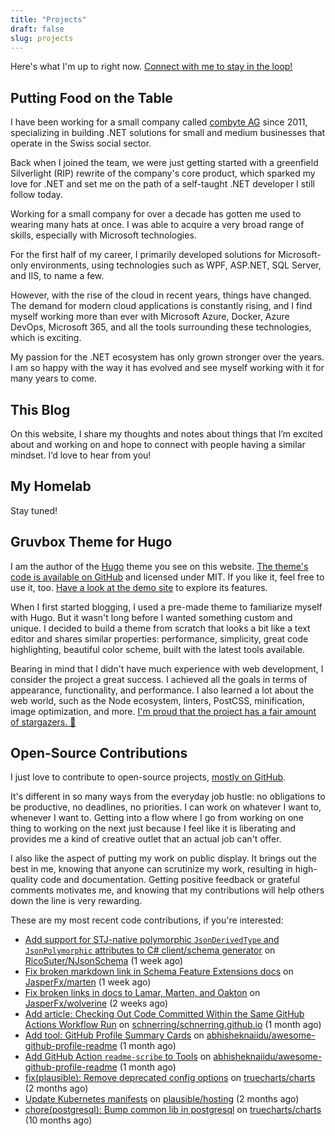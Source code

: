 ```yaml
---
title: "Projects"
draft: false
slug: projects
---
```


Here's what I'm up to right now.
[Connect with me to stay in the loop!](/about#get-in-touch)

## Putting Food on the Table

I have been working for a small company called [combyte AG](https://combyte.ch)
since 2011, specializing in building .NET solutions for small and medium
businesses that operate in the Swiss social sector.

Back when I joined the team, we were just getting started with a greenfield
Silverlight (RIP) rewrite of the company's core product, which sparked my love
for .NET and set me on the path of a self-taught .NET developer I still follow
today.

Working for a small company for over a decade has gotten me used to wearing many
hats at once. I was able to acquire a very broad range of skills, especially
with Microsoft technologies.

For the first half of my career, I primarily developed solutions for
Microsoft-only environments, using technologies such as WPF, ASP.NET, SQL
Server, and IIS, to name a few.

However, with the rise of the cloud in recent years, things have changed. The
demand for modern cloud applications is constantly rising, and I find myself
working more than ever with Microsoft Azure, Docker, Azure DevOps, Microsoft
365, and all the tools surrounding these technologies, which is exciting.

My passion for the .NET ecosystem has only grown stronger over the years. I am
so happy with the way it has evolved and see myself working with it for many
years to come.

## This Blog

On this website, I share my thoughts and notes about things that I’m excited
about and working on and hope to connect with people having a similar mindset.
I’d love to hear from you!

## My Homelab

Stay tuned!

## Gruvbox Theme for Hugo

I am the author of the [Hugo](https://gohugo.io) theme you see on this website.
[The theme's code is available on GitHub](https://github.com/schnerring/hugo-theme-gruvbox)
and licensed under MIT. If you like it, feel free to use it, too.
[Have a look at the demo site](https://hugo-theme-gruvbox.schnerring.net) to
explore its features.

When I first started blogging, I used a pre-made theme to familiarize myself
with Hugo. But it wasn't long before I wanted something custom and unique. I
decided to build a theme from scratch that looks a bit like a text editor and
shares similar properties: performance, simplicity, great code highlighting,
beautiful color scheme, built with the latest tools available.

Bearing in mind that I didn't have much experience with web development, I
consider the project a great success. I achieved all the goals in terms of
appearance, functionality, and performance. I also learned a lot about the web
world, such as the Node ecosystem, linters, PostCSS, minification, image
optimization, and more.
[I'm proud that the project has a fair amount of stargazers. 🤩](https://github.com/schnerring/hugo-theme-gruvbox/stargazers)

## Open-Source Contributions

I just love to contribute to open-source projects,
[mostly on GitHub](https://github.com/schnerring/).

It's different in so many ways from the everyday job hustle: no obligations to
be productive, no deadlines, no priorities. I can work on whatever I want to,
whenever I want to. Getting into a flow where I go from working on one thing to
working on the next just because I feel like it is liberating and provides me a
kind of creative outlet that an actual job can't offer.

I also like the aspect of putting my work on public display. It brings out the
best in me, knowing that anyone can scrutinize my work, resulting in
high-quality code and documentation. Getting positive feedback or grateful
comments motivates me, and knowing that my contributions will help others down
the line is very rewarding.

These are my most recent code contributions, if you're interested:





- [Add support for STJ-native polymorphic `JsonDerivedType` and `JsonPolymorphic` attributes to C# client/schema generator](https://github.com/RicoSuter/NJsonSchema/pull/1595) on [RicoSuter/NJsonSchema](https://github.com/RicoSuter/NJsonSchema) (1 week ago)
- [Fix broken markdown link in Schema Feature Extensions docs](https://github.com/JasperFx/marten/pull/2584) on [JasperFx/marten](https://github.com/JasperFx/marten) (1 week ago)
- [Fix broken links in docs to Lamar, Marten, and Oakton](https://github.com/JasperFx/wolverine/pull/355) on [JasperFx/wolverine](https://github.com/JasperFx/wolverine) (2 weeks ago)
- [Add article: Checking Out Code Committed Within the Same GitHub Actions Workflow Run](https://github.com/schnerring/schnerring.github.io/pull/33) on [schnerring/schnerring.github.io](https://github.com/schnerring/schnerring.github.io) (1 month ago)
- [Add tool: GitHub Profile Summary Cards](https://github.com/abhisheknaiidu/awesome-github-profile-readme/pull/1012) on [abhisheknaiidu/awesome-github-profile-readme](https://github.com/abhisheknaiidu/awesome-github-profile-readme) (1 month ago)
- [Add GitHub Action `readme-scribe` to Tools](https://github.com/abhisheknaiidu/awesome-github-profile-readme/pull/1011) on [abhisheknaiidu/awesome-github-profile-readme](https://github.com/abhisheknaiidu/awesome-github-profile-readme) (1 month ago)
- [fix(plausible): Remove deprecated config options](https://github.com/truecharts/charts/pull/7810) on [truecharts/charts](https://github.com/truecharts/charts) (2 months ago)
- [Update Kubernetes manifests](https://github.com/plausible/hosting/pull/67) on [plausible/hosting](https://github.com/plausible/hosting) (2 months ago)
- [chore(postgresql): Bump common lib in postgresql](https://github.com/truecharts/charts/pull/3141) on [truecharts/charts](https://github.com/truecharts/charts) (10 months ago)



